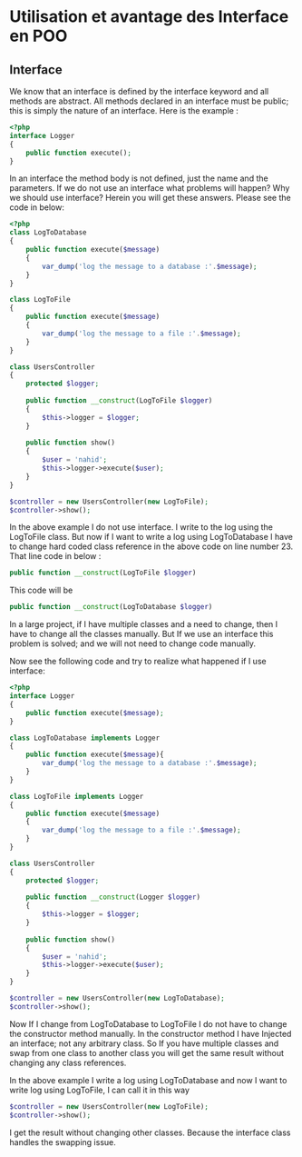 Utilisation et avantage des Interface en POO
===================



Interface
-------------

We know that an interface is defined by the interface keyword and all methods are abstract. All methods declared in an interface must be public; this is simply the nature of an interface. Here is the example :

```php
<?php
interface Logger
{
    public function execute();
}
```

In an interface the method body is not defined, just the name and the parameters.
If we do not use an interface what problems will happen? Why we should use interface? Herein you will get these answers. Please see the code in below:

```php
<?php
class LogToDatabase 
{
    public function execute($message)
    {
        var_dump('log the message to a database :'.$message);
    }
}

class LogToFile 
{
    public function execute($message)
    {
        var_dump('log the message to a file :'.$message);
    }
}

class UsersController 
{ 
    protected $logger;
    
    public function __construct(LogToFile $logger)
    {
        $this->logger = $logger;
    }
    
    public function show()
    { 
        $user = 'nahid';
        $this->logger->execute($user);
    }
}

$controller = new UsersController(new LogToFile);
$controller->show();
```

In the above example I do not use interface. I write to the log using the LogToFile class. But now if I want to write a log using LogToDatabase I have to change hard coded class reference in the above code on line number 23. That line code in below :

```php
public function __construct(LogToFile $logger)
```

This code will be

```php
public function __construct(LogToDatabase $logger)
```

In a large project, if I have multiple classes and a need to change, then I have to change all the classes manually. But If we use an interface this problem is solved; and we will not need to change code manually.


Now see the following code and try to realize what happened if I use interface:

```php
<?php
interface Logger 
{
    public function execute($message);
}

class LogToDatabase implements Logger 
{
    public function execute($message){
        var_dump('log the message to a database :'.$message);
    }
}

class LogToFile implements Logger 
{
    public function execute($message) 
    {
        var_dump('log the message to a file :'.$message);
    }
}

class UsersController 
{
    protected $logger;
    
    public function __construct(Logger $logger) 
    {
        $this->logger = $logger;
    }
    
    public function show() 
    {
        $user = 'nahid';
        $this->logger->execute($user);
    }
}

$controller = new UsersController(new LogToDatabase);
$controller->show();
```

Now If I change from LogToDatabase to LogToFile I do not have to change the constructor method manually. In the constructor method I have Injected an interface; not any arbitrary class. So If you have multiple classes and swap from one class to another class you will get the same result without changing any class references.

In the above example I write a log using LogToDatabase and now I want to write log using LogToFile, I can call it in this way

```php
$controller = new UsersController(new LogToFile);
$controller->show();
```

I get the result without changing other classes. Because the interface class handles the swapping issue.


